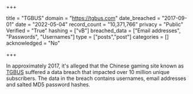 +++

title = "TGBUS"
domain = "https://tgbus.com"
date_breached = "2017-09-01"
date = "2022-05-04"
record_count = "10,371,766"
privacy = "Public"
Verified = "True"
hashing = ["vB"]
breached_data = ["Email addresses", "Passwords", "Usernames"]
type = ["posts","post"]
categories = []
acknowledged = "No"


+++


In approximately 2017, it's alleged that the Chinese gaming site known as <a href="http://www.tgbus.com/" target="_blank" rel="noopener">TGBUS</a> suffered a data breach that impacted over 10 million unique subscribers. The data in the breach contains usernames, email addresses and salted MD5 password hashes.


